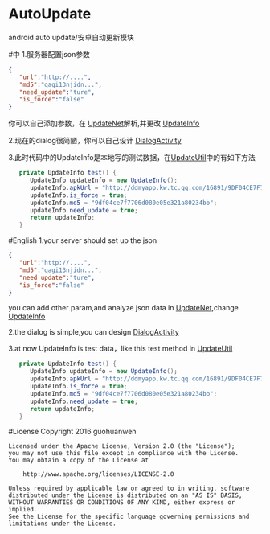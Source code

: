 # AutoUpdate
android auto update/安卓自动更新模块  
   
#中
1.服务器配置json参数
```json
{  
   "url":"http://....",  
   "md5":"qagi13njidn...",  
   "need_update":"ture",  
   "is_force":"false"  
}  
```
你可以自己添加参数，在 [UpdateNet](https://github.com/guohuanwen/AutoUpdate/blob/master/updatelib/src/main/java/com/bcgtgjyb/updatelib/UpdateNet.java)解析,并更改 [UpdateInfo](https://github.com/guohuanwen/AutoUpdate/blob/master/updatelib/src/main/java/com/bcgtgjyb/updatelib/UpdateInfo.java)
  
2.现在的dialog很简陋，你可以自己设计 [DialogActivity](https://github.com/guohuanwen/AutoUpdate/blob/master/updatelib/src/main/java/com/bcgtgjyb/updatelib/dialog/DialogActivity.java)
   
3.此时代码中的UpdateInfo是本地写的测试数据，在[UpdateUtil](https://github.com/guohuanwen/AutoUpdate/blob/master/updatelib/src/main/java/com/bcgtgjyb/updatelib/UpdateUtil.java)中的有如下方法  

```java
   private UpdateInfo test() {
      UpdateInfo updateInfo = new UpdateInfo();
      updateInfo.apkUrl = "http://ddmyapp.kw.tc.qq.com/16891/9DF04CE7F7706D080E05E321A80234BB.apk?mkey=576d005f82ff575e&f=ae10&c=0&fsname=com.devuni.flashlight_10.0.6_20160624.apk&p=.apk";
      updateInfo.is_force = true;
      updateInfo.md5 = "9df04ce7f7706d080e05e321a80234bb";
      updateInfo.need_update = true;
      return updateInfo;
   }
```
  
  
  
  
  
#English
1.your server should set up the json  
```json
{  
   "url":"http://....",  
   "md5":"qagi13njidn...",  
   "need_update":"ture",  
   "is_force":"false"  
}   
```
you can add other param,and analyze json data in [UpdateNet](https://github.com/guohuanwen/AutoUpdate/blob/master/updatelib/src/main/java/com/bcgtgjyb/updatelib/UpdateNet.java),change [UpdateInfo](https://github.com/guohuanwen/AutoUpdate/blob/master/updatelib/src/main/java/com/bcgtgjyb/updatelib/UpdateInfo.java)
  
2.the dialog is simple,you can design [DialogActivity](https://github.com/guohuanwen/AutoUpdate/blob/master/updatelib/src/main/java/com/bcgtgjyb/updatelib/dialog/DialogActivity.java)  
  
3.at now UpdateInfo is test data，like this test method in [UpdateUtil](https://github.com/guohuanwen/AutoUpdate/blob/master/updatelib/src/main/java/com/bcgtgjyb/updatelib/UpdateUtil.java)     
```java
   private UpdateInfo test() {
      UpdateInfo updateInfo = new UpdateInfo();
      updateInfo.apkUrl = "http://ddmyapp.kw.tc.qq.com/16891/9DF04CE7F7706D080E05E321A80234BB.apk?mkey=576d005f82ff575e&f=ae10&c=0&fsname=com.devuni.flashlight_10.0.6_20160624.apk&p=.apk";
      updateInfo.is_force = true;
      updateInfo.md5 = "9df04ce7f7706d080e05e321a80234bb";
      updateInfo.need_update = true;
      return updateInfo;
   }
```
  
  
  
  
  
  
#License
    Copyright 2016 guohuanwen

    Licensed under the Apache License, Version 2.0 (the "License");
    you may not use this file except in compliance with the License.
    You may obtain a copy of the License at

        http://www.apache.org/licenses/LICENSE-2.0
    
    Unless required by applicable law or agreed to in writing, software
    distributed under the License is distributed on an "AS IS" BASIS,
    WITHOUT WARRANTIES OR CONDITIONS OF ANY KIND, either express or implied.
    See the License for the specific language governing permissions and
    limitations under the License.
